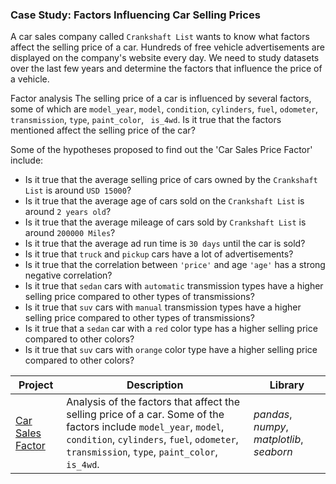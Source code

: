 ### Case Study: Factors Influencing Car Selling Prices

A car sales company called `Crankshaft List` wants to know what factors affect the selling price of a car. Hundreds of free vehicle advertisements are displayed on the company's website every day. We need to study datasets over the last few years and determine the factors that influence the price of a vehicle.

Factor analysis The selling price of a car is influenced by several factors, some of which are `model_year`, `model`, `condition`, `cylinders`, `fuel`, `odometer`, `transmission`, `type`, `paint_color`, ` is_4wd`. Is it true that the factors mentioned affect the selling price of the car?

Some of the hypotheses proposed to find out the 'Car Sales Price Factor' include:
- Is it true that the average selling price of cars owned by the `Crankshaft List` is around `USD 15000`?
- Is it true that the average age of cars sold on the `Crankshaft List` is around `2 years old`?
- Is it true that the average mileage of cars sold by `Crankshaft List` is around `200000 Miles`?
- Is it true that the average ad run time is `30 days` until the car is sold?
- Is it true that `truck` and `pickup` cars have a lot of advertisements?
- Is it true that the correlation between `'price'` and age `'age'` has a strong negative correlation?
- Is it true that `sedan` cars with `automatic` transmission types have a higher selling price compared to other types of transmissions?
- Is it true that `suv` cars with `manual` transmission types have a higher selling price compared to other types of transmissions?
- Is it true that a `sedan` car with a `red` color type has a higher selling price compared to other colors?
- Is it true that `suv` cars with `orange` color type have a higher selling price compared to other colors?

| Project | Description | Library |
| ------- | ------- | ------- |
| [Car Sales Factor](https://github.com/fuadraharjo/PracticumProjects-EnglishLanguage/blob/bcf167d0ddb129c17d101ca055ec41c03b0ca39c/Project-2/Factors%20Influencing%20Car%20Selling%20Prices.ipynb) | Analysis of the factors that affect the selling price of a car. Some of the factors include `model_year`, `model`, `condition`, `cylinders`, `fuel`, `odometer`, `transmission`, `type`, `paint_color`, `is_4wd`. | *pandas*, *numpy*, *matplotlib*, *seaborn* |